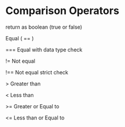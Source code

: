 # Comparison Operators
return as boolean (true or false)

Equal ( == )

=== Equal with data type check 

!= Not equal

!== Not equal strict check

\> Greater than

< Less than

\>= Greater or Equal to

<= Less than or Equal to 